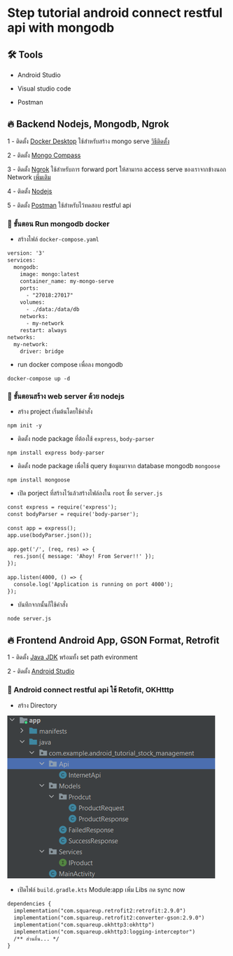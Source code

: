 
# Step tutorial android connect restful api with mongodb
## 🛠️ Tools
- Android Studio

- Visual studio code

- Postman
## 🔥 Backend Nodejs, Mongodb, Ngrok
1 - ติดตั้ง [Docker Desktop](https://www.docker.com/products/docker-desktop/) ใช้สำหรับสร้าง mongo serve [วิธีติดตั้ง](https://www.youtube.com/watch?v=1G4xuqoLepI)

2 - ติดตั้ง [Mongo Compass](https://www.mongodb.com/try/download/compass) 

3 - ติดตั้ง [Ngrok](https://ngrok.com/download) ใช้สำหรับการ forward port ให้สามารถ access serve ของเราจากข้างนอก Network [เพิ่มเติม](https://www.borntodev.com/c/webdeveloper/%E0%B9%81%E0%B8%99%E0%B8%B0%E0%B8%99%E0%B8%B3-ngrok-%E0%B8%AA%E0%B8%A3%E0%B9%89%E0%B8%B2%E0%B8%87-public-url-%E0%B9%83%E0%B8%AB%E0%B9%89-localhost-%E0%B9%81%E0%B8%9A%E0%B8%9A-easy-5fd1bab2e1ebb)

4 - ติดตั้ง [Nodejs](https://nodejs.org/en/download?fbclid=IwAR1IW51IVWktd2dw2mUIRQjoN1UjlO5db89dkFqd0yhPNHMcBKdbhZGPj68)

5 - ติดตั้ง [Postman](https://www.postman.com/downloads/) ใช้สำหรับไว้ทดสอบ restful api

### 👋 ขั้นตอน Run mongodb docker
- สร้างไฟล์ `docker-compose.yaml`
```
version: '3'
services:
  mongodb:
    image: mongo:latest
    container_name: my-mongo-serve
    ports:
      - "27018:27017"
    volumes:
      - ./data:/data/db
    networks:
      - my-network
    restart: always
networks:
  my-network:
    driver: bridge
```
- run docker compose เพื่อลง mongodb
```
docker-compose up -d 
```

### 👋 ขั้นตอนสร้าง web server ด้วย nodejs
- สร้าง project เริ่มต้นโดยใช้คำสั่ง
```
npm init -y
```

- ติดตั้ง node package ที่ต้องใช้  `express`, `body-parser`
```
npm install express body-parser
```

- ติดตั้ง node package เพื่อใช้ query ข้อมูลมาจาก database mongodb `mongoose`
```
npm install mongoose
```
- เปิด porject ที่สร้างไว้แล้วสร้างไฟล์ลงใน `root` ชื่อ `server.js`
```
const express = require('express');
const bodyParser = require('body-parser');

const app = express();
app.use(bodyParser.json());

app.get('/', (req, res) => {
  res.json({ message: 'Ahoy! From Server!!' });
});

app.listen(4000, () => {
  console.log('Application is running on port 4000');
});
```

- บันทึกจากนั้นก็ใช้คำสั่ง 
```
node server.js
```

## 🔥 Frontend Android App, GSON Format, Retrofit  
1 - ติดตั้ง [Java JDK](https://www.oracle.com/java/technologies/downloads/#jdk21-windows) พร้อมทั้ง set path evironment

2 - ติดตั้ง [Android Studio]("https://developer.android.com/studio")

### 👋 Android connect restful api ใช้ Retofit, OKHtttp
- สร้าง Directory

![](./resources/Android%20dir%20project.png)
- เปิดไฟล์ `build.gradle.kts` Module:app เพิ่ม Libs กด sync now
```
dependencies {
  implementation("com.squareup.retrofit2:retrofit:2.9.0")
  implementation("com.squareup.retrofit2:converter-gson:2.9.0")
  implementation("com.squareup.okhttp3:okhttp")
  implementation("com.squareup.okhttp3:logging-interceptor")
  /** ส่วนอื่น... */
}
```